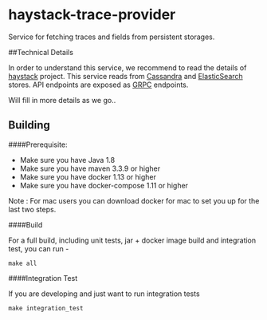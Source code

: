 # haystack-trace-provider

Service for fetching traces and fields from persistent storages.
 
##Technical Details

In order to understand this service, we recommend to read the details of [haystack](https://github.com/ExpediaDotCom/haystack) project. 
This service reads from [Cassandra](http://cassandra.apache.org/) and [ElasticSearch](https://www.elastic.co/) stores. API endpoints are exposed as [GRPC](https://grpc.io/) endpoints. 

Will fill in more details as we go..

## Building

####Prerequisite: 

* Make sure you have Java 1.8
* Make sure you have maven 3.3.9 or higher
* Make sure you have docker 1.13 or higher
* Make sure you have docker-compose 1.11 or higher

Note : For mac users you can download docker for mac to set you up for the last two steps.


####Build

For a full build, including unit tests, jar + docker image build and integration test, you can run -
```
make all
```

####Integration Test

If you are developing and just want to run integration tests 
```
make integration_test

```
